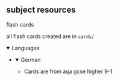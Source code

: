 ## subject resources

flash cards

all flash cards created are in `cards/`

<details open><summary>Languages</summary>
<ul>
    <li>
        <details open><summary>German</summary>
            <ul>
                <li>Cards are from aqa gcse higher 9-1</li>
            </ul>
        </details>
    </li>
</ul>
</details>



<!-- <details open> -->
<!--     <summary>languages</summary> -->
<!--     <details open> -->
<!--         <summary>german</summary> -->
<!--         * cards are from aqa gcse higher 9-1 -->
<!--       </details> -->

<!-- </details> -->


